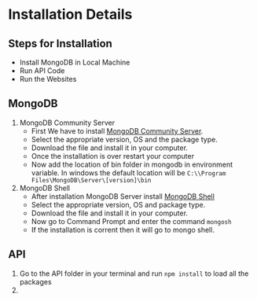 # Installation Details

## Steps for Installation
- Install MongoDB in Local Machine
- Run API Code
- Run the Websites

## MongoDB 
1. MongoDB Community Server
   - First We have to install [MongoDB Community Server](https://www.mongodb.com/try/download/community).
   - Select the appropriate version, OS and the package type.
   - Download the file and install it in your computer.
   - Once the installation is over restart your computer
   - Now add the location of bin folder in mongodb in environment variable. In windows the default location will be ```C:\\Program Files\MongoDB\Server\[version]\bin```
2. MongoDB Shell
   - After installation MongoDB Server install [MongoDB Shell](https://www.mongodb.com/try/download/shell)
   - Select the appropriate version, OS and package type.
   - Download the file and install it in your computer.
   - Now go to Command Prompt and enter the command ```mongosh```
   - If the installation is corrent then it will go to mongo shell.

## API
1. Go to the API folder in your terminal and run ```npm install``` to load all the packages
2. 
